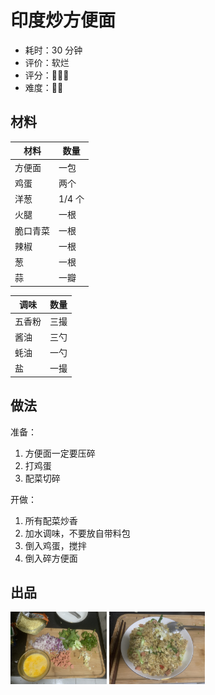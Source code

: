 # 印度炒方便面

- 耗时：30 分钟
- 评价：软烂
- 评分：🌟🌟🌟
- 难度：🌟🌟

## 材料

| 材料     | 数量   |
| -------- | ------ |
| 方便面   | 一包   |
| 鸡蛋     | 两个   |
| 洋葱     | 1/4 个 |
| 火腿     | 一根   |
| 脆口青菜 | 一根   |
| 辣椒     | 一根   |
| 葱       | 一根   |
| 蒜       | 一瓣   |

| 调味   | 数量 |
| ------ | ---- |
| 五香粉 | 三撮 |
| 酱油   | 三勺 |
| 蚝油   | 一勺 |
| 盐     | 一撮 |

## 做法

准备：

1. 方便面一定要压碎
2. 打鸡蛋
3. 配菜切碎

开做：

1. 所有配菜炒香
2. 加水调味，不要放自带料包
2. 倒入鸡蛋，搅拌
2. 倒入碎方便面

## 出品



<img src="./doc/IMG_6635.JPG" alt="IMG_6635" style="zoom:15%;" />

<img src="./doc/IMG_6636.JPG" alt="IMG_6636" style="zoom:15%;" />